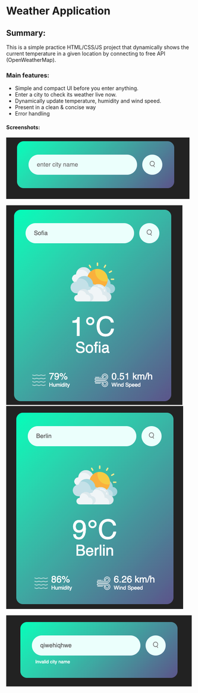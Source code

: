 # Weather Application

## Summary:

This is a simple practice HTML/CSS/JS project that dynamically shows the current temperature in a given location by connecting to free API (OpenWeatherMap).

### Main features:

- Simple and compact UI before you enter anything.
- Enter a city to check its weather live now.
- Dynamically update temperature, humidity and wind speed.
- Present in a clean & concise way
- Error handling 

#### Screenshots:

![Initial](Images/inital.png)

![demo-1](Images/demo-1.png)
![demo-2](Images/demo-2.png)

![demo-3](Images/demo-3.png)

